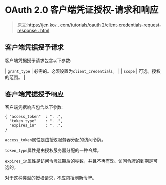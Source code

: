 # OAuth 2.0 客户端凭证授权-请求和响应

> 原文:[https://jen kov . com/tutorials/oauth 2/client-credentials-request-response . html](https://jenkov.com/tutorials/oauth2/client-credentials-request-response.html)

## 客户端凭据授予请求

客户端凭据授予请求包含以下参数:

| `grant_type` | 必需的。必须设置为`client_credentials`。 |
| `scope` | 可选。授权的范围。 |

## 客户端凭据授予响应

客户端凭据响应包含以下参数:

```
{ "access_token"  : "...",
  "token_type"    : "...",
  "expires_in"    : "...",
}

```

`access_token`属性是由授权服务器分配的访问令牌。

`token_type`属性是由授权服务器分配的一种令牌。

`expires_in`属性是访问令牌过期后的秒数，并且不再有效。访问令牌的到期是可选的。

对于这种类型的授权请求，不应包括刷新令牌。